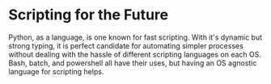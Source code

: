 # Scripting for the Future

Python, as a language, is one known for fast scripting. With it's
dynamic but strong typing, it is perfect candidate for automating
simpler processes without dealing with the hassle of different scripting
languages on each OS. Bash, batch, and powershell all have their uses,
but having an OS agnostic language for scripting helps.
